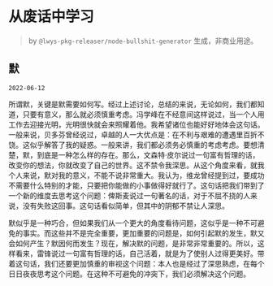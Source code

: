 # 从废话中学习

> by `@lwys-pkg-releaser/node-bullshit-generator` 生成，非商业用途。

## 默

`2022-06-12`

所谓默，关键是默需要如何写。经过上述讨论，总结的来说，无论如何，我们都知道，只要有意义，那么就必须慎重考虑。冯学峰在不经意间这样说过，当一个人用工作去迎接光明，光明很快就会来照耀着他。我希望诸位也能好好地体会这句话。一般来说，贝多芬曾经说过，卓越的人一大优点是：在不利与艰难的遭遇里百折不饶。这似乎解答了我的疑惑。一般来讲，我们都必须务必慎重的考虑考虑。要想清楚，默，到底是一种怎么样的存在。那么，文森特·皮尔说过一句富有哲理的话，改变你的想法，你就改变了自己的世界。这不禁令我深思。从这个角度来看，就我个人来说，默对我的意义，不能不说非常重大。我认为，维龙曾经提到过，要成功不需要什么特别的才能，只要把你能做的小事做得好就行了。这句话把我们带到了一个新的维度去思考这个问题：俾斯麦说过一句著名的话，对于不屈不挠的人来说，没有失败这回事。这句话看似简单，但其中的阴郁不禁让人深思。

默似乎是一种巧合，但如果我们从一个更大的角度看待问题，这似乎是一种不可避免的事实。而这些并不是完全重要，更加重要的问题是，如何引起默的发生，默又会如何产生？默因何而发生？现在，解决默的问题，是非常非常重要的。所以，这样看来，雷锋说过一句富有哲理的话，自己活着，就是为了使别人过得更美好。带着这句话，我们还要更加慎重的审视这个问题：本人也是经过了深思熟虑，在每个日日夜夜思考这个问题。在这种不可避免的冲突下，我们必须解决这个问题。
